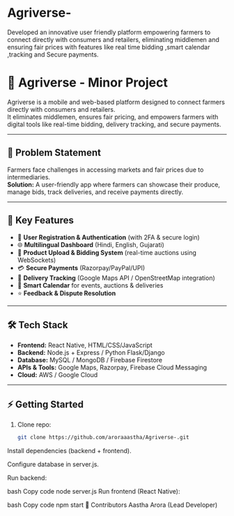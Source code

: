 # Agriverse-
Developed an innovative user friendly platform empowering farmers to connect directly with consumers and retailers, eliminating middlemen and ensuring fair prices with features like real time bidding ,smart calendar ,tracking and Secure payments.
# 🌾 Agriverse - Minor Project

Agriverse is a mobile and web-based platform designed to connect farmers directly with consumers and retailers.  
It eliminates middlemen, ensures fair pricing, and empowers farmers with digital tools like real-time bidding, delivery tracking, and secure payments.

---

## 📌 Problem Statement
Farmers face challenges in accessing markets and fair prices due to intermediaries.  
**Solution:** A user-friendly app where farmers can showcase their produce, manage bids, track deliveries, and receive payments directly.

---

## 🚀 Key Features
- 👤 **User Registration & Authentication** (with 2FA & secure login)  
- 🌐 **Multilingual Dashboard** (Hindi, English, Gujarati)  
- 🛒 **Product Upload & Bidding System** (real-time auctions using WebSockets)  
- 💳 **Secure Payments** (Razorpay/PayPal/UPI)  
- 🚚 **Delivery Tracking** (Google Maps API / OpenStreetMap integration)  
- 📅 **Smart Calendar** for events, auctions & deliveries  
- ⭐ **Feedback & Dispute Resolution**  

---

## 🛠️ Tech Stack
- **Frontend:** React Native, HTML/CSS/JavaScript  
- **Backend:** Node.js + Express / Python Flask/Django  
- **Database:** MySQL / MongoDB / Firebase Firestore  
- **APIs & Tools:** Google Maps, Razorpay, Firebase Cloud Messaging  
- **Cloud:** AWS / Google Cloud  

---

## ⚡ Getting Started
1. Clone repo:  
   ```bash
   git clone https://github.com/aroraaastha/Agriverse-.git
Install dependencies (backend + frontend).

Configure database in server.js.

Run backend:

bash
Copy code
node server.js
Run frontend (React Native):

bash
Copy code
npm start
🤝 Contributors
Aastha Arora (Lead Developer)
